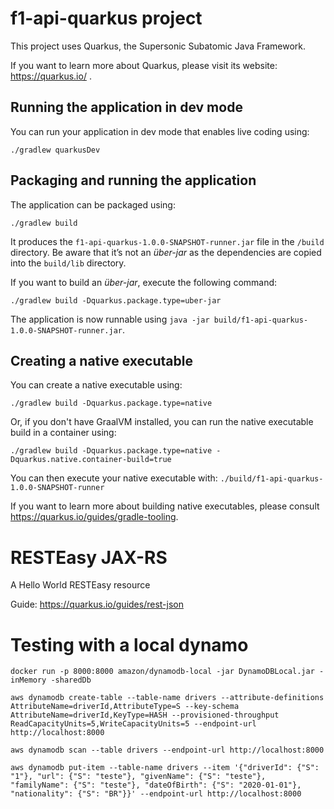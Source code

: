 # f1-api-quarkus project

This project uses Quarkus, the Supersonic Subatomic Java Framework.

If you want to learn more about Quarkus, please visit its website: https://quarkus.io/ .

## Running the application in dev mode

You can run your application in dev mode that enables live coding using:
```shell script
./gradlew quarkusDev
```

## Packaging and running the application

The application can be packaged using:
```shell script
./gradlew build
```
It produces the `f1-api-quarkus-1.0.0-SNAPSHOT-runner.jar` file in the `/build` directory.
Be aware that it’s not an _über-jar_ as the dependencies are copied into the `build/lib` directory.

If you want to build an _über-jar_, execute the following command:
```shell script
./gradlew build -Dquarkus.package.type=uber-jar
```

The application is now runnable using `java -jar build/f1-api-quarkus-1.0.0-SNAPSHOT-runner.jar`.

## Creating a native executable

You can create a native executable using: 
```shell script
./gradlew build -Dquarkus.package.type=native
```

Or, if you don't have GraalVM installed, you can run the native executable build in a container using: 
```shell script
./gradlew build -Dquarkus.package.type=native -Dquarkus.native.container-build=true
```

You can then execute your native executable with: `./build/f1-api-quarkus-1.0.0-SNAPSHOT-runner`

If you want to learn more about building native executables, please consult https://quarkus.io/guides/gradle-tooling.

# RESTEasy JAX-RS

<p>A Hello World RESTEasy resource</p>

Guide: https://quarkus.io/guides/rest-json

# Testing with a local dynamo

`docker run -p 8000:8000 amazon/dynamodb-local -jar DynamoDBLocal.jar -inMemory -sharedDb`

`aws dynamodb create-table --table-name drivers --attribute-definitions AttributeName=driverId,AttributeType=S --key-schema AttributeName=driverId,KeyType=HASH --provisioned-throughput ReadCapacityUnits=5,WriteCapacityUnits=5 --endpoint-url http://localhost:8000`

`aws dynamodb scan --table drivers --endpoint-url http://localhost:8000`

`aws dynamodb put-item --table-name drivers --item '{"driverId": {"S": "1"}, "url": {"S": "teste"}, "givenName": {"S": "teste"}, "familyName": {"S": "teste"}, "dateOfBirth": {"S": "2020-01-01"}, "nationality": {"S": "BR"}}' --endpoint-url http://localhost:8000`
